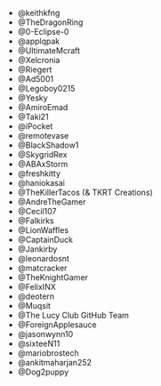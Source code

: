 - @keithkfng
- @TheDragonRing
- @0-Eclipse-0
- @applqpak
- @UltimateMcraft
- @Xelcronia
- @Riegert
- @Ad5001
- @Legoboy0215
- @Yesky
- @AmiroEmad
- @Taki21
- @iPocket
- @remotevase
- @BlackShadow1
- @SkygridRex
- @ABAxStorm
- @freshkitty
- @haniokasai
- @TheKillerTacos (& TKRT Creations)
- @AndreTheGamer
- @Cecil107
- @Falkirks
- @LionWaffles
- @CaptainDuck
- @Jankirby
- @leonardosnt
- @matcracker
- @TheKnightGamer
- @FelixINX
- @deotern
- @Muqsit
- @The Lucy Club GitHub Team
- @ForeignApplesauce
- @jasonwynn10
- @sixteeN11
- @mariobrostech
- @ankitmaharjan252
- @Dog2puppy
